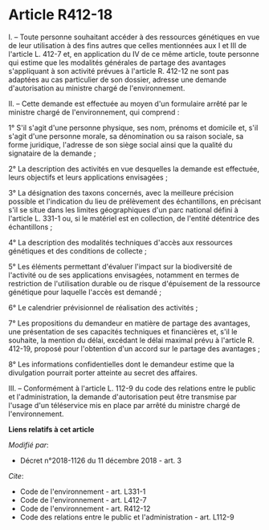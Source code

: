 # Article R412-18

I. – Toute personne souhaitant accéder à des ressources génétiques en vue de leur utilisation à des fins autres que celles
mentionnées aux I et III de l'article L. 412-7 et, en application du IV de ce même article, toute personne qui estime que les
modalités générales de partage des avantages s'appliquant à son activité prévues à l'article R. 412-12 ne sont pas adaptées
au cas particulier de son dossier, adresse une demande d'autorisation au ministre chargé de l'environnement.

II. – Cette demande est effectuée au moyen d'un formulaire arrêté par le ministre chargé de l'environnement, qui comprend :

1° S'il s'agit d'une personne physique, ses nom, prénoms et domicile et, s'il s'agit d'une personne morale, sa dénomination
ou sa raison sociale, sa forme juridique, l'adresse de son siège social ainsi que la qualité du signataire de la demande ;

2° La description des activités en vue desquelles la demande est effectuée, leurs objectifs et leurs applications
envisagées ;

3° La désignation des taxons concernés, avec la meilleure précision possible et l'indication du lieu de prélèvement des
échantillons, en précisant s'il se situe dans les limites géographiques d'un parc national défini à l'article L. 331-1 ou, si
le matériel est en collection, de l'entité détentrice des échantillons ;

4° La description des modalités techniques d'accès aux ressources génétiques et des conditions de collecte ;

5° Les éléments permettant d'évaluer l'impact sur la biodiversité de l'activité ou de ses applications envisagées, notamment
en termes de restriction de l'utilisation durable ou de risque d'épuisement de la ressource génétique pour laquelle l'accès
est demandé ;

6° Le calendrier prévisionnel de réalisation des activités ;

7° Les propositions du demandeur en matière de partage des avantages, une présentation de ses capacités techniques et
financières et, s'il le souhaite, la mention du délai, excédant le délai maximal prévu à l'article R. 412-19, proposé pour
l'obtention d'un accord sur le partage des avantages ;

8° Les informations confidentielles dont le demandeur estime que la divulgation pourrait porter atteinte au secret des
affaires.

III. – Conformément à l'article L. 112-9 du code des relations entre le public et l'administration, la demande d'autorisation
peut être transmise par l'usage d'un téléservice mis en place par arrêté du ministre chargé de l'environnement.

**Liens relatifs à cet article**

_Modifié par_:

  - Décret n°2018-1126 du 11 décembre 2018 - art. 3

_Cite_:

  - Code de l'environnement - art. L331-1
  - Code de l'environnement - art. L412-7
  - Code de l'environnement - art. R412-12
  - Code des relations entre le public et l'administration - art. L112-9
